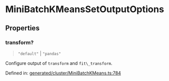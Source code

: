 # MiniBatchKMeansSetOutputOptions

## Properties

### transform?

> `"default"` \| `"pandas"`

Configure output of `transform` and `fit\_transform`.

Defined in:  [generated/cluster/MiniBatchKMeans.ts:784](https://github.com/transitive-bullshit/scikit-learn-ts/blob/122b3c0/packages/sklearn/src/generated/cluster/MiniBatchKMeans.ts#L784)
